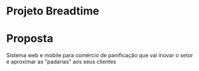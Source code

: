 # Projeto Breadtime
# Proposta
Sistema web e mobile para comércio de panificação que vai inovar o setor e aproximar as "padarias" aos seus clientes

